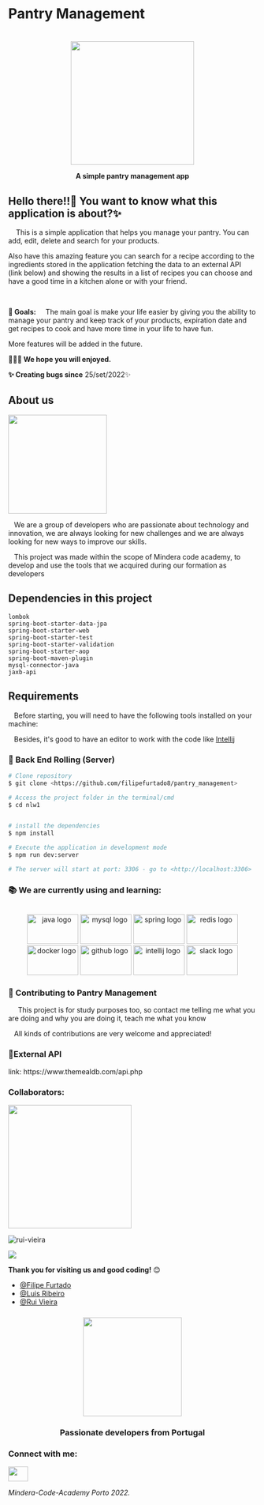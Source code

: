 # Pantry Management

<h1 align="left"></h1>
<div align="center">
<img src="https://i.imgur.com/5jrrqqC.png" align="center" height="250" width="250" class="logo">



  </div>
    <strong>
       <p align="center"> A simple pantry management app </p> 
    </strong>

###

<h2 align="left">Hello there!!👋 You want to know what this application is about?✨  </h2>
<p align="left"> 
<p> &nbsp;&nbsp;&nbsp;
This is a simple application that helps you manage your pantry. You can add, edit, delete and search for your products.
 </p>
<p>Also have this amazing feature you can search for a recipe according to the ingredients stored in the application
fetching the data to an external API (link below) and showing the results in a list of recipes you can choose and have a
good time in a kitchen alone or with your friend. </p>
&nbsp

<strong>🎯 Goals:</strong>&nbsp;
&nbsp;&nbsp;
The main goal is make your life easier by giving you the ability to manage your pantry and keep track of your products,
expiration date and get recipes to cook and have more time in your life to have fun.

<p> More features will be added in the future. </p>
<strong>👨🏼‍🍳  We hope you will enjoyed.</strong>

<strong>✨ Creating bugs since</strong> 25/set/2022✨

###

## About us

  <img height="200" src="https://c.tenor.com/wUSpGZumN0UAAAAM/applantic-code.gif"  />

<p align="left">
&nbsp;&nbsp;
We are a group of developers who are passionate about technology and innovation, we are always looking for new challenges
and we are always looking for new ways to improve our skills.</p>

<p align="left">
&nbsp;&nbsp;
This project was made within the scope of Mindera code academy, to develop and use the tools that we acquired during 
our formation as developers</p>

###
## Dependencies in this project

```
lombok
spring-boot-starter-data-jpa
spring-boot-starter-web
spring-boot-starter-test
spring-boot-starter-validation
spring-boot-starter-aop
spring-boot-maven-plugin
mysql-connector-java
jaxb-api

```
###
## Requirements

&nbsp;&nbsp;
Before starting, you will need to have the following tools installed on your machine:

&nbsp;&nbsp;
Besides, it's good to have an editor to work with the code like [Intellij](https://www.jetbrains.com/idea/)

### 🎲 Back End Rolling  (Server)

```bash
# Clone repository
$ git clone <https://github.com/filipefurtado8/pantry_management>

# Access the project folder in the terminal/cmd
$ cd nlw1


# install the dependencies
$ npm install

# Execute the application in development mode
$ npm run dev:server

# The server will start at port: 3306 - go to <http://localhost:3306>
```

###

###

<h3 align="left">📚 We are currently using and learning:</h3>

<br clear="both">

<div align="center">
  <img src="https://cdn.jsdelivr.net/gh/devicons/devicon/icons/java/java-original.svg" height="60" width="104" alt="java logo"  />
  <img src="https://cdn.jsdelivr.net/gh/devicons/devicon/icons/mysql/mysql-original-wordmark.svg" height="60" width="104" alt="mysql logo"  />
  <img src="https://cdn.jsdelivr.net/gh/devicons/devicon/icons/spring/spring-original.svg" height="60" width="104" alt="spring logo"  />
  <img src="https://cdn.jsdelivr.net/gh/devicons/devicon/icons/redis/redis-original.svg" height="60" width="104" alt="redis logo"  />
  <img src="https://cdn.jsdelivr.net/gh/devicons/devicon/icons/docker/docker-plain-wordmark.svg" height="60" width="104" alt="docker logo"  />
  <img src="https://cdn.jsdelivr.net/gh/devicons/devicon/icons/github/github-original.svg" height="60" width="104" alt="github logo"  />
  <img src="https://cdn.jsdelivr.net/gh/devicons/devicon/icons/intellij/intellij-original.svg" height="60" width="104" alt="intellij logo"  />
  <img src="https://cdn.jsdelivr.net/gh/devicons/devicon/icons/slack/slack-original.svg" height="60" width="104" alt="slack logo"  />
</div>

###

<h3> 🤝
Contributing to Pantry Management</h3>

<p>&nbsp;&nbsp;&nbsp;&nbsp;
This project is for study purposes too, so contact me telling me what you are doing and why you are doing it, teach me what you know

&nbsp;&nbsp;
All kinds of contributions are very welcome and appreciated!

<h3>🔗External API </h3>
link: https://www.themealdb.com/api.php

<h3 align="left">Collaborators:</h3>


<a href="https://github.com/filipefurtado8/pantry_management/graphs/contributors">
  <img src="https://contrib.rocks/image?repo=filipefurtado8/pantry_management" width="250"/>
</a>
<p align="left"> <img src="https://komarev.com/ghpvc/?username=filipefurtado8&label=Profile%20views&color=0e75b6&style=flat" alt="rui-vieira" /> </p>

<div align="left"><img src="https://camo.githubusercontent.com/c48ed96f174cd8e3534870858ad9fed4abb094e0f7f3a6126c5567a82b5fd7f0/68747470733a2f2f696d672e736869656c64732e696f2f6175722f6c6963656e73652f616e64726f69642d73747564696f3f636f6c6f723d726564266c6162656c3d4c4943454e4345266c6f676f3d436f646543686566266c6f676f436f6c6f723d79656c6c6f77267374796c653d666c61742d737175617265"></div>

<strong>Thank you for visiting us and good coding!</strong> 😊

- [@Filipe Furtado](https://github.com/filipefurtado8)
- [@Luis Ribeiro](https://github.com/luisribeiro7)
- [@Rui Vieira](https://github.com/filipefurtado8)

###

<div align="center">
  <img height="200" src="https://c.tenor.com/_DOBjnGspYAAAAAC/code-coding.gif"  />
</div>
<h3 align="center"> Passionate developers from Portugal </h3>
<h3 align="left">Connect with me:</h3>
<p align="left">
<a href="https://linkedin.com/in/augusto-furtado-540108b7" target="blank"><img align="center" 
src="https://raw.githubusercontent.com/rahuldkjain/github-profile-readme-generator/master/src/images/icons/Social/linked-in-alt.svg" alt="" height="30" width="40" /></a>
</p>


_Mindera-Code-Academy Porto 2022._
